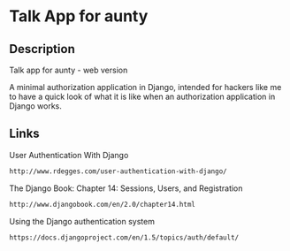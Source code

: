 Talk App for aunty
===========================


Description
-----------
Talk app for aunty - web version



A minimal authorization application in Django, intended for hackers like me to have a quick look of what it is like when an authorization application in Django works. 

Links
-----
User Authentication With Django
```bash
http://www.rdegges.com/user-authentication-with-django/
```

The Django Book: Chapter 14: Sessions, Users, and Registration
```bash
http://www.djangobook.com/en/2.0/chapter14.html
```

Using the Django authentication system
```bash
https://docs.djangoproject.com/en/1.5/topics/auth/default/
```

